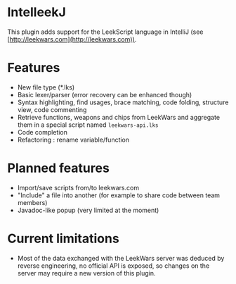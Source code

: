 IntelleekJ
==========

This plugin adds support for the LeekScript language in IntelliJ (see [http://leekwars.com](http://leekwars.com)).

Features
========

* New file type (*.lks)
* Basic lexer/parser (error recovery can be enhanced though)
* Syntax highlighting, find usages, brace matching, code folding, structure view, code commenting
* Retrieve functions, weapons and chips from LeekWars and aggregate them in a special script named `leekwars-api.lks`
* Code completion
* Refactoring : rename variable/function

Planned features
================
* Import/save scripts from/to leekwars.com
* "Include" a file into another (for example to share code between team members)
* Javadoc-like popup (very limited at the moment)

Current limitations
===================

* Most of the data exchanged with the LeekWars server was deduced by reverse engineering, no official API is exposed, so changes on the server may require a new version of this plugin.